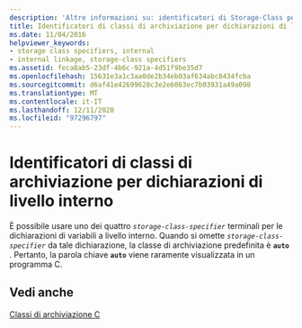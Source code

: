 ```yaml
---
description: 'Altre informazioni su: identificatori di Storage-Class per dichiarazioni di Internal-Level'
title: Identificatori di classi di archiviazione per dichiarazioni di livello interno
ms.date: 11/04/2016
helpviewer_keywords:
- storage class specifiers, internal
- internal linkage, storage-class specifiers
ms.assetid: feca8ab5-23df-4b6c-921a-4d51f9be35d7
ms.openlocfilehash: 15631e3a1c3aa0de2b34eb03af634abc8434fcba
ms.sourcegitcommit: d6af41e42699628c3e2e6063ec7b03931a49a098
ms.translationtype: MT
ms.contentlocale: it-IT
ms.lasthandoff: 12/11/2020
ms.locfileid: "97296797"
---
```

# <a name="storage-class-specifiers-for-internal-level-declarations"></a>Identificatori di classi di archiviazione per dichiarazioni di livello interno

È possibile usare uno dei quattro *`storage-class-specifier`* terminali per le dichiarazioni di variabili a livello interno. Quando si omette *`storage-class-specifier`* da tale dichiarazione, la classe di archiviazione predefinita è **`auto`** . Pertanto, la parola chiave **`auto`** viene raramente visualizzata in un programma C.

## <a name="see-also"></a>Vedi anche

[Classi di archiviazione C](../c-language/c-storage-classes.md)
